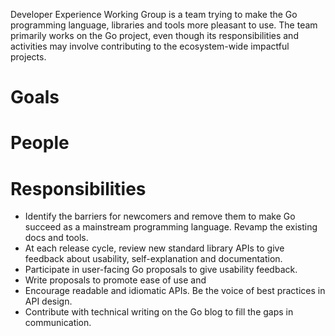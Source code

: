 Developer Experience Working Group is a team trying to make the Go programming language, libraries and tools more pleasant to use. The team primarily works on the Go project, even though its responsibilities and activities may involve contributing to the ecosystem-wide impactful projects.

# Goals

# People

# Responsibilities
* Identify the barriers for newcomers and remove them to make Go succeed as a mainstream programming language.
Revamp the existing docs and tools.
* At each release cycle, review new standard library APIs to give feedback about usability, self-explanation and documentation. 
* Participate in user-facing Go proposals to give usability feedback.
* Write proposals to promote ease of use and 
* Encourage readable and idiomatic APIs. Be the voice of best practices in API design.
* Contribute with technical writing on the Go blog to fill the gaps in communication.
